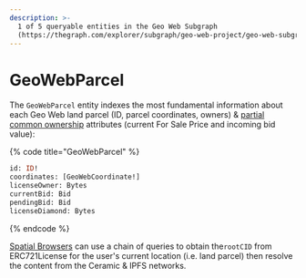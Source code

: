 ```yaml
---
description: >-
  1 of 5 queryable entities in the Geo Web Subgraph
  (https://thegraph.com/explorer/subgraph/geo-web-project/geo-web-subgraph).
---
```


# GeoWebParcel

The `GeoWebParcel` entity indexes the most fundamental information about each Geo Web land parcel (ID, parcel coordinates, owners) & [partial common ownership](../../concepts/partial-common-ownership.md) attributes (current For Sale Price and incoming bid value):

{% code title="GeoWebParcel" %}
```graphql
id: ID!
coordinates: [GeoWebCoordinate!]
licenseOwner: Bytes
currentBid: Bid
pendingBid: Bid
licenseDiamond: Bytes
```
{% endcode %}

[Spatial Browsers](../spatial-browsers.md) can use a chain of queries to obtain the`rootCID` from ERC721License for the user's current location (i.e. land parcel) then resolve the content from the Ceramic & IPFS networks.
